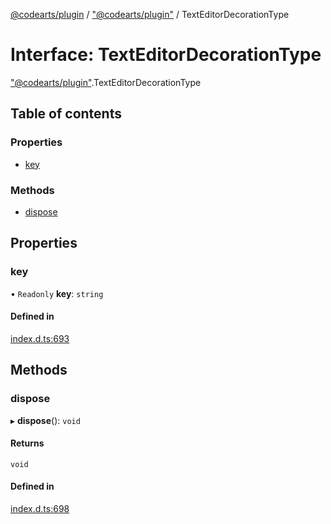 [@codearts/plugin](../README.md) / ["@codearts/plugin"](../modules/_codearts_plugin_.md) / TextEditorDecorationType

# Interface: TextEditorDecorationType

["@codearts/plugin"](../modules/_codearts_plugin_.md).TextEditorDecorationType

## Table of contents

### Properties

- [key](codearts_plugin_.TextEditorDecorationType.md#key)

### Methods

- [dispose](codearts_plugin_.TextEditorDecorationType.md#dispose)

## Properties

### key

• `Readonly` **key**: `string`

#### Defined in

[index.d.ts:693](https://github.com/huaweicloud/cloudide-plugin-api/blob/03c74e5/index.d.ts#L693)

## Methods

### dispose

▸ **dispose**(): `void`

#### Returns

`void`

#### Defined in

[index.d.ts:698](https://github.com/huaweicloud/cloudide-plugin-api/blob/03c74e5/index.d.ts#L698)
